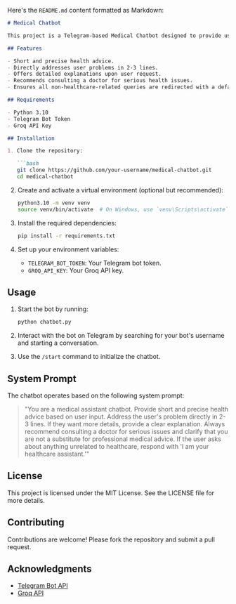 Here's the `README.md` content formatted as Markdown:

```markdown
# Medical Chatbot

This project is a Telegram-based Medical Chatbot designed to provide users with general health advice. The bot uses the Groq API for natural language processing and ensures responses are concise and healthcare-focused. If users ask about anything unrelated to healthcare, the bot responds with "I am your healthcare assistant."

## Features

- Short and precise health advice.
- Directly addresses user problems in 2-3 lines.
- Offers detailed explanations upon user request.
- Recommends consulting a doctor for serious health issues.
- Ensures all non-healthcare-related queries are redirected with a default response.

## Requirements

- Python 3.10
- Telegram Bot Token
- Groq API Key

## Installation

1. Clone the repository:

   ```bash
   git clone https://github.com/your-username/medical-chatbot.git
   cd medical-chatbot
   ```

2. Create and activate a virtual environment (optional but recommended):

   ```bash
   python3.10 -m venv venv
   source venv/bin/activate  # On Windows, use `venv\Scripts\activate`
   ```

3. Install the required dependencies:

   ```bash
   pip install -r requirements.txt
   ```

4. Set up your environment variables:

   - `TELEGRAM_BOT_TOKEN`: Your Telegram bot token.
   - `GROQ_API_KEY`: Your Groq API key.

## Usage

1. Start the bot by running:

   ```bash
   python chatbot.py
   ```

2. Interact with the bot on Telegram by searching for your bot's username and starting a conversation.

3. Use the `/start` command to initialize the chatbot.

## System Prompt

The chatbot operates based on the following system prompt:

> "You are a medical assistant chatbot. Provide short and precise health advice based on user input. Address the user's problem directly in 2-3 lines. If they want more details, provide a clear explanation. Always recommend consulting a doctor for serious issues and clarify that you are not a substitute for professional medical advice. If the user asks about anything unrelated to healthcare, respond with 'I am your healthcare assistant.'"

## License

This project is licensed under the MIT License. See the LICENSE file for more details.

## Contributing

Contributions are welcome! Please fork the repository and submit a pull request.

## Acknowledgments

- [Telegram Bot API](https://core.telegram.org/bots/api)
- [Groq API](https://groq.com)
```
